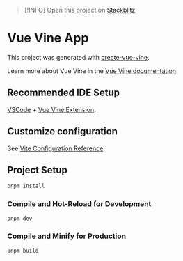 > [!INFO]
> Open this project on [Stackblitz](https://stackblitz.com/~/github.com/vue-vine/stackblitz-playground)

# Vue Vine App

This project was generated with [create-vue-vine](https://github.com/vue-vine/vue-vine/tree/main/packages/create-vue-vine).

Learn more about Vue Vine in the [Vue Vine documentation](https://vue-vine.dev/)

## Recommended IDE Setup

[VSCode](https://code.visualstudio.com/) + [Vue Vine Extension](https://marketplace.visualstudio.com/items?itemName=ShenQingchuan.vue-vine-extension).

## Customize configuration

See [Vite Configuration Reference](https://vitejs.dev/config/).

## Project Setup

```sh
pnpm install
```

### Compile and Hot-Reload for Development

```sh
pnpm dev
```

### Compile and Minify for Production

```sh
pnpm build
```
